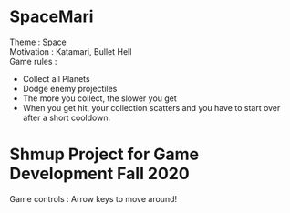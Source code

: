 # SpaceMari

Theme : Space\
Motivation : Katamari, Bullet Hell\
Game rules :
<ul>
<li>Collect all Planets</li>
<li>Dodge enemy projectiles</li>
<li>The more you collect, the slower you get</li>
<li>When you get hit, your collection scatters and you have to start over after a short cooldown.</li>
</ul>

# Shmup Project for Game Development Fall 2020

Game controls : Arrow keys to move around!

